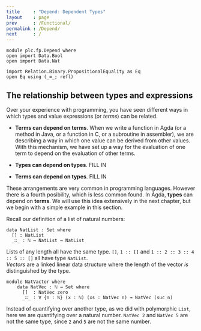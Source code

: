 ```yaml
---
title     : "Depend: Dependent Types"
layout    : page
prev      : /Functional/
permalink : /Depend/
next      : /
---
```


```
module plc.fp.Depend where
open import Data.Bool
open import Data.Nat

import Relation.Binary.PropositionalEquality as Eq
open Eq using (_≡_; refl)
```

## The relationship between types and expressions

Over your experience with programming, you have seen different ways in
which types and value expressions (or _terms_) can be related.

 - **Terms can depend on terms**.  When we write a function in Agda
   (or a method in Java, or a function in C, or a subroutine in
   assembler), we are describing a way in which one value can be
   derived from other values.  With this mechanism, we have set up a
   way for the evaluation of one term to depend on the evaluation of
   other terms.

 - **Types can depend on types**.  FILL IN

 - **Terms can depend on types**.  FILL IN

These arrangements are very common in programming languages.  However
there is a fourth posibility, which is less common found.  In Agda,
**types** can depend on **terms**.  We will use this idea extensively
in the next chapter, but we begin with a simple example in this
section.

Recall our definition of a list of natural numbers:

    data NatList : Set where
      [] : NatList
      _∷_ : ℕ → NatList → NatList

Lists of any length all have the same type.  `[]`, `1 :: []` and
`1 :: 2 :: 3 :: 4 :: 5 :: []` all have type `NatList`.  
*Vectors* are a linked linear data structure where the length of
the vector *is* distinguished by the type.

```
module NatVactor where
    data NatVec : ℕ → Set where
      []  : NatVec zero
      _∷_ : ∀ {n : ℕ} (x : ℕ) (xs : NatVec n) → NatVec (suc n)
```

Instead of quantifying over another type, as we did with polymorphic
`List`, here we are quantifying over a natural number.  `NatVec 2`
and `NatVec 5` are not the same type, since `2` and `5` are not the
same number.

